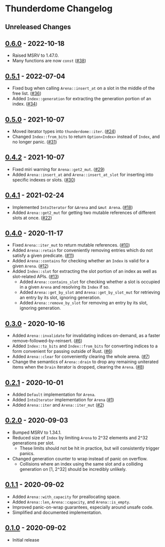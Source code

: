 # Thunderdome Changelog

## Unreleased Changes

## [0.6.0] - 2022-10-18
* Raised MSRV to 1.47.0.
* Many functions are now `const` ([#38])

[#38]: https://github.com/LPGhatguy/thunderdome/pull/38
[0.6.0]: https://github.com/LPGhatguy/thunderdome/releases/tag/v0.6.0

## [0.5.1] - 2022-07-04
* Fixed bug when calling `Arena::insert_at` on a slot in the middle of the free list. ([#36])
* Added `Index::generation` for extracting the generation portion of an index. ([#34])

[#34]: https://github.com/LPGhatguy/thunderdome/issues/34
[#36]: https://github.com/LPGhatguy/thunderdome/issues/36
[0.5.1]: https://github.com/LPGhatguy/thunderdome/releases/tag/v0.5.1

## [0.5.0] - 2021-10-07
* Moved iterator types into `thunderdome::iter`. ([#24])
* Changed `Index::from_bits` to return `Option<Index>` instead of `Index`, and no longer panic. ([#31])

[#24]: https://github.com/LPGhatguy/thunderdome/issues/24
[#31]: https://github.com/LPGhatguy/thunderdome/issues/31
[0.5.0]: https://github.com/LPGhatguy/thunderdome/releases/tag/v0.5.0

## [0.4.2] - 2021-10-07
* Fixed miri warning for `Arena::get2_mut`. ([#29])
* Added `Arena::insert_at` and `Arena::insert_at_slot` for inserting into specific indexes or slots. ([#30])

[#29]: https://github.com/LPGhatguy/thunderdome/pull/29
[#30]: https://github.com/LPGhatguy/thunderdome/pull/30 
[0.4.2]: https://github.com/LPGhatguy/thunderdome/releases/tag/v0.4.2

## [0.4.1] - 2021-02-24
* Implemented `IntoIterator` for `&Arena` and `&mut Arena`. ([#18])
* Added `Arena::get2_mut` for getting two mutable references of different slots at once. ([#22])

[#18]: https://github.com/LPGhatguy/thunderdome/pull/18
[#22]: https://github.com/LPGhatguy/thunderdome/pull/22
[0.4.1]: https://github.com/LPGhatguy/thunderdome/releases/tag/v0.4.1

## [0.4.0] - 2020-11-17
* Fixed `Arena::iter_mut` to return mutable references. ([#10])
* Added `Arena::retain` for conveniently removing entries which do not satisfy a given predicate. ([#11])
* Added `Arena::contains` for checking whether an `Index` is valid for a given `Arena`. ([#12])
* Added `Index::slot` for extracting the slot portion of an index as well as slot-related APIs. ([#13])
	* Added `Arena::contains_slot` for checking whether a slot is occupied in a given `Arena` and resolving its `Index` if so.
	* Added `Arena::get_by_slot` and `Arena::get_by_slot_mut` for retrieving an entry by its slot, ignoring generation.
	* Added `Arena::remove_by_slot` for removing an entry by its slot, ignoring generation.

[#10]: https://github.com/LPGhatguy/thunderdome/pull/10
[#11]: https://github.com/LPGhatguy/thunderdome/pull/11
[#12]: https://github.com/LPGhatguy/thunderdome/pull/12
[#13]: https://github.com/LPGhatguy/thunderdome/pull/13
[0.4.0]: https://github.com/LPGhatguy/thunderdome/releases/tag/v0.4.0

## [0.3.0] - 2020-10-16
* Added `Arena::invalidate` for invalidating indices on-demand, as a faster remove-followed-by-reinsert. ([#6])
* Added `Index::to_bits` and `Index::from_bits` for converting indices to a form convenient for passing outside of Rust. ([#6])
* Added `Arena::clear` for conveniently clearing the whole arena. ([#7])
* Change the semantics of `Arena::drain` to drop any remaining uniterated items when the `Drain` iterator is dropped, clearing the `Arena`. ([#8])

[#6]: https://github.com/LPGhatguy/thunderdome/pull/6
[#7]: https://github.com/LPGhatguy/thunderdome/pull/7
[#8]: https://github.com/LPGhatguy/thunderdome/pull/8
[0.3.0]: https://github.com/LPGhatguy/thunderdome/releases/tag/v0.3.0

## [0.2.1] - 2020-10-01
* Added `Default` implementation for `Arena`.
* Added `IntoIterator` implementation for `Arena` ([#1](https://github.com/LPGhatguy/thunderdome/issues/1))
* Added `Arena::iter` and `Arena::iter_mut` ([#2](https://github.com/LPGhatguy/thunderdome/issues/2))

[0.2.1]: https://github.com/LPGhatguy/thunderdome/releases/tag/v0.2.1

## [0.2.0] - 2020-09-03
* Bumped MSRV to 1.34.1.
* Reduced size of `Index` by limiting `Arena` to 2^32 elements and 2^32 generations per slot.
	* These limits should not be hit in practice, but will consistently trigger panics.
* Changed generation counter to wrap instead of panic on overflow.
	* Collisions where an index using the same slot and a colliding generation on [1, 2^32] should be incredibly unlikely.

[0.2.0]: https://github.com/LPGhatguy/thunderdome/releases/tag/v0.2.0

## [0.1.1] - 2020-09-02
* Added `Arena::with_capacity` for preallocating space.
* Added `Arena::len`, `Arena::capacity`, and `Arena::is_empty`.
* Improved panic-on-wrap guarantees, especially around unsafe code.
* Simplified and documented implementation.

[0.1.1]: https://github.com/LPGhatguy/thunderdome/releases/tag/v0.1.1

## [0.1.0] - 2020-09-02
* Initial release

[0.1.0]: https://github.com/LPGhatguy/thunderdome/releases/tag/v0.1.0
